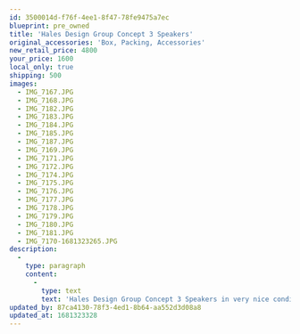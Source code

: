 ```yaml
---
id: 3500014d-f76f-4ee1-8f47-78fe9475a7ec
blueprint: pre_owned
title: 'Hales Design Group Concept 3 Speakers'
original_accessories: 'Box, Packing, Accessories'
new_retail_price: 4800
your_price: 1600
local_only: true
shipping: 500
images:
  - IMG_7167.JPG
  - IMG_7168.JPG
  - IMG_7182.JPG
  - IMG_7183.JPG
  - IMG_7184.JPG
  - IMG_7185.JPG
  - IMG_7187.JPG
  - IMG_7169.JPG
  - IMG_7171.JPG
  - IMG_7172.JPG
  - IMG_7174.JPG
  - IMG_7175.JPG
  - IMG_7176.JPG
  - IMG_7177.JPG
  - IMG_7178.JPG
  - IMG_7179.JPG
  - IMG_7180.JPG
  - IMG_7181.JPG
  - IMG_7170-1681323265.JPG
description:
  -
    type: paragraph
    content:
      -
        type: text
        text: 'Hales Design Group Concept 3 Speakers in very nice condition with original boxes and packing. Speakers sold as new for $4,800.00/pair. There is one ding in the cabinet at the back corner (pictured), along with a couple of very small scratches on the top of one speaker and a couple of very small tears in one grill. Overall, these have been well cared for and are in excellent shape for their age. '
updated_by: 87ca4130-78f3-4ed1-8b64-aa552d3d08a8
updated_at: 1681323328
---
```

